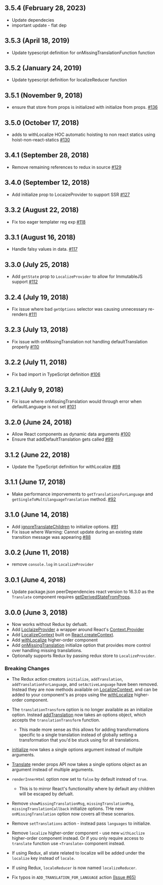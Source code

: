 ## 3.5.4 (February 28, 2023)

- Update dependecies
- important update - flat dep

## 3.5.3 (April 18, 2019)

- Update typescript definition for onMissingTranslationFunction function

## 3.5.2 (January 24, 2019)

- Update typescript definition for localizeReducer function

## 3.5.1 (November 9, 2018)

- ensure that store from props is initialized with initialize from props. [#136](https://github.com/ryandrewjohnson/react-localize-redux/pull/136)

## 3.5.0 (October 17, 2018)

- adds to withLocalize HOC automatic hoisting to non react statics using hoist-non-react-statics [#130](https://github.com/ryandrewjohnson/react-localize-redux/pull/130)

## 3.4.1 (September 28, 2018)

- Remove remaining references to redux in source [#129](https://github.com/ryandrewjohnson/react-localize-redux/pull/129)

## 3.4.0 (September 12, 2018)

- Add initialize prop to LocaizeProvider to support SSR [#127](https://github.com/ryandrewjohnson/react-localize-redux/pull/127)

## 3.3.2 (August 22, 2018)

- Fix too eager templater reg exp [#118](https://github.com/ryandrewjohnson/react-localize-redux/pull/118)

## 3.3.1 (August 16, 2018)

- Handle falsy values in data. [#117](https://github.com/ryandrewjohnson/react-localize-redux/pull/117)

## 3.3.0 (July 25, 2018)

- Add `getState` prop to `LocalizeProvider` to allow for ImmutableJS support [#112](https://github.com/ryandrewjohnson/react-localize-redux/pull/112)

## 3.2.4 (July 19, 2018)

- Fix issue where bad `getOptions` selector was causing unnecessary re-renders [#111](https://github.com/ryandrewjohnson/react-localize-redux/issues/111)

## 3.2.3 (July 13, 2018)

- Fix issue with onMissingTranslation not handling defaultTranslation properly [#110](https://github.com/ryandrewjohnson/react-localize-redux/pull/110)

## 3.2.2 (July 11, 2018)

- Fix bad import in TypeScript definition [#106](https://github.com/ryandrewjohnson/react-localize-redux/pull/106)

## 3.2.1 (July 9, 2018)

- Fix issue where onMissingTranslation would through error when defaultLanguage is not set [#101](https://github.com/ryandrewjohnson/react-localize-redux/issues/101)

## 3.2.0 (June 24, 2018)

- Allow React components as dynamic data arguments [#100](https://github.com/ryandrewjohnson/react-localize-redux/pull/100)
- Ensure that addDefaultTranslation gets called [#99](https://github.com/ryandrewjohnson/react-localize-redux/pull/99)

## 3.1.2 (June 22, 2018)

- Update the TypeScript definition for withLocalize [#98](https://github.com/ryandrewjohnson/react-localize-redux/pull/98)

## 3.1.1 (June 17, 2018)

- Make performance imporvements to `getTranslationsForLanguage` and `getSingleToMultilanguageTranslation` method. [#92](https://github.com/ryandrewjohnson/react-localize-redux/pull/92)

## 3.1.0 (June 14, 2018)

- Add [ignoreTranslateChildren](https://ryandrewjohnson.github.io/react-localize-redux-docs/#initialize) to initialize options. [#91](https://github.com/ryandrewjohnson/react-localize-redux-docs/pull/1)
- Fix issue where Warning: Cannot update during an existing state transition message was appearing [#88](https://github.com/ryandrewjohnson/react-localize-redux/pull/88)

## 3.0.2 (June 11, 2018)

- remove `console.log` in `LocalizeProvider`

## 3.0.1 (June 4, 2018)

- Update package.json peerDependencies react version to 16.3.0 as the `Translate` component requires [getDerivedStateFromProps](https://reactjs.org/docs/react-component.html#static-getderivedstatefromprops).

## 3.0.0 (June 3, 2018)

- Now works without Redux by defualt.
- Add [LoclaizeProvider](https://ryandrewjohnson.github.io/react-localize-redux-docs//#localizeprovider) a wrapper around React's [Context.Provider](https://reactjs.org/docs/context.html#provider)
- Add [LocalizeContext](https://ryandrewjohnson.github.io/react-localize-redux-docs/#localizecontext) built on [React.createContext](https://reactjs.org/docs/context.html#reactcreatecontext).
- Add [withLocalize](https://ryandrewjohnson.github.io/react-localize-redux-docs/#withlocalize) higher-order component
- Add [onMissingTranslation](https://ryandrewjohnson.github.io/react-localize-redux-docs/#handle-missing-translations) initialize option that provides more control over handling missing translations.
- Optionally supports Redux by passing redux store to `LocalizeProvider`.

### Breaking Changes

- The Redux action creators `initialize`, `addTranslation`, `addTranslationForLanguage`, and `setActiveLanguage` have been removed. Instead they are now methods available on [LocalizeContext](https://ryandrewjohnson.github.io/react-localize-redux-docs/#localizecontext), and can be added to your component's as props using the [withLocalize](https://ryandrewjohnson.github.io/react-localize-redux-docs/#withlocalize) higher-order component.

- The `translationTransform` option is no longer available as an initialize option. Instead [addTranslation](https://ryandrewjohnson.github.io/react-localize-redux-docs/#addtranslation) now takes an options object, which accepts the `translationTransform` function.

  - This made more sense as this allows for adding transformations specific to a single translation instead of globally setting a transformation that you'd be stuck using for all translations.

- [initialize](https://ryandrewjohnson.github.io/react-localize-redux-docs/#initialize) now takes a single options argument instead of multiple arguments.

- [Translate](https://ryandrewjohnson.github.io/react-localize-redux-docs/#render-props-api) render props API now takes a single options object as an argument instead of multiple arguments.

- `renderInnerHtml` option now set to `false` by default instead of `true`.

  - This is to mirror React's functionality where by default any children will be escaped by defualt.

- Remove `showMissingTranslationMsg`, `missingTranslationMsg`, `missingTranslationCallback` initialize options. THe new `onMissingTranslation` option now covers all these scenarios.

- Remove `setTranslations` action - instead pass `languages` to initialize.

- Remove `localize` higher-order component - use new `withLoclize` higher-order component instead. Or if you only require access to `translate` function use `<Translate>` component instead.

- If using Redux, all state related to localize will be added under the `localize` key instead of `locale`.

- If using Redux, `localeReducer` is now named `localizeReducer`.

- Fix typos in `ADD_TRANSLATION_FOR_LANGUAGE` action [(Issue #65)](https://github.com/ryandrewjohnson/react-localize-redux/issues/65)
